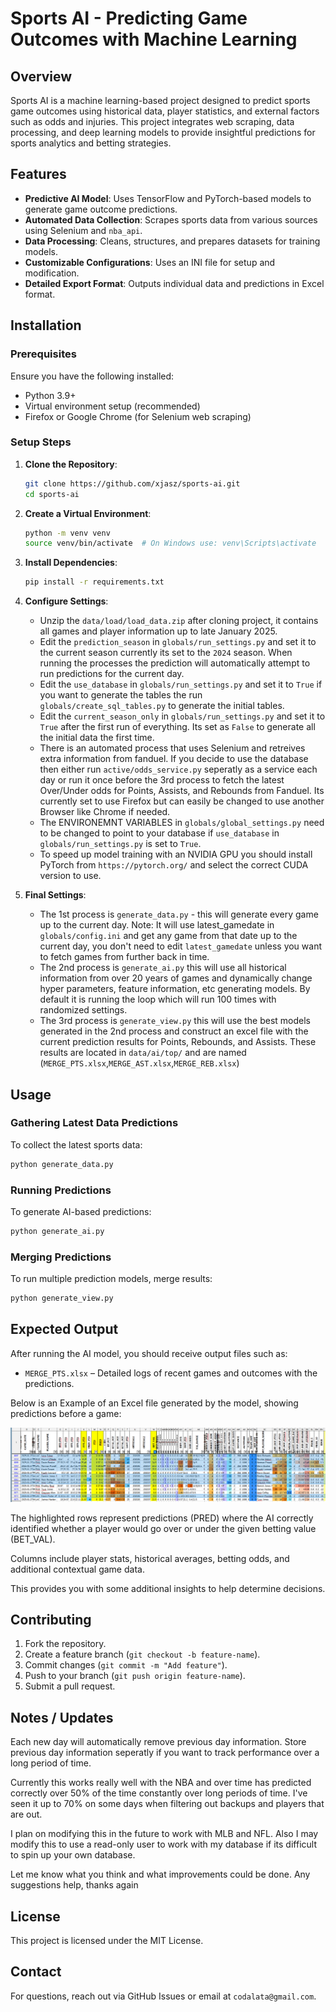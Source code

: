 # Sports AI - Predicting Game Outcomes with Machine Learning

## Overview
Sports AI is a machine learning-based project designed to predict sports game outcomes using historical data, player statistics, and external factors such as odds and injuries. This project integrates web scraping, data processing, and deep learning models to provide insightful predictions for sports analytics and betting strategies.

## Features
- **Predictive AI Model**: Uses TensorFlow and PyTorch-based models to generate game outcome predictions.
- **Automated Data Collection**: Scrapes sports data from various sources using Selenium and `nba_api`.
- **Data Processing**: Cleans, structures, and prepares datasets for training models.
- **Customizable Configurations**: Uses an INI file for setup and modification.
- **Detailed Export Format**: Outputs individual data and predictions in Excel format.

## Installation
### Prerequisites
Ensure you have the following installed:
- Python 3.9+
- Virtual environment setup (recommended)
- Firefox or Google Chrome (for Selenium web scraping)

### Setup Steps
1. **Clone the Repository**:
   ```bash
   git clone https://github.com/xjasz/sports-ai.git
   cd sports-ai
   ```
   
2. **Create a Virtual Environment**:
   ```bash
   python -m venv venv
   source venv/bin/activate  # On Windows use: venv\Scripts\activate
   ```
   
3. **Install Dependencies**:
   ```bash
   pip install -r requirements.txt
   ```
   
4. **Configure Settings**:
   - Unzip the `data/load/load_data.zip` after cloning project, it contains all games and player information up to late January 2025.
   - Edit the `prediction_season` in `globals/run_settings.py` and set it to the current season currently its set to the `2024` season.  When running the processes the prediction will automatically attempt to run predictions for the current day.
   - Edit the `use_database` in `globals/run_settings.py` and set it to `True` if you want to generate the tables the run `globals/create_sql_tables.py` to generate the initial tables.
   - Edit the `current_season_only` in `globals/run_settings.py` and set it to `True` after the first run of everything. Its set as `False` to generate all the initial data the first time.
   - There is an automated process that uses Selenium and retreives extra information from fanduel.  If you decide to use the database then either run `active/odds_service.py` seperatly as a service each day or run it once before the 3rd process to fetch the latest Over/Under odds for Points, Assists, and Rebounds from Fanduel. Its currently set to use Firefox but can easily be changed to use another Browser like Chrome if needed.
   - The ENVIRONEMNT VARIABLES in `globals/global_settings.py` need to be changed to point to your database if `use_database` in `globals/run_settings.py` is set to `True`.
   - To speed up model training with an NVIDIA GPU you should install PyTorch from `https://pytorch.org/` and select the correct CUDA version to use.

5. **Final Settings**:
   - The 1st process is `generate_data.py` - this will generate every game up to the current day.  Note: It will use latest_gamedate in `globals/config.ini` and get any game from that date up to the current day, you don't need to edit `latest_gamedate` unless you want to fetch games from further back in time.
   - The 2nd process is `generate_ai.py` this will use all historical information from over 20 years of games and dynamically change hyper parameters, feature information, etc generating models. By default it is running the loop which will run 100 times with randomized settings. 
   - The 3rd process is `generate_view.py` this will use the best models generated in the 2nd process and construct an excel file with the current prediction results for Points, Rebounds, and Assists.  These results are located in `data/ai/top/` and are named (`MERGE_PTS.xlsx`,`MERGE_AST.xlsx`,`MERGE_REB.xlsx`)
   

## Usage
### Gathering Latest Data Predictions
To collect the latest sports data:
```bash
python generate_data.py
```

### Running Predictions
To generate AI-based predictions:
```bash
python generate_ai.py
```

### Merging Predictions
To run multiple prediction models, merge results:
```bash
python generate_view.py
```

## Expected Output
After running the AI model, you should receive output files such as:
- `MERGE_PTS.xlsx` – Detailed logs of recent games and outcomes with the predictions.

Below is an Example of an Excel file generated by the model, showing predictions before a game:

![Example Output](images/example_output.png)

The highlighted rows represent predictions (PRED) where the AI correctly identified whether a player would go over or under the given betting value (BET_VAL).

Columns include player stats, historical averages, betting odds, and additional contextual game data.

This provides you with some additional insights to help determine decisions.

## Contributing
1. Fork the repository.
2. Create a feature branch (`git checkout -b feature-name`).
3. Commit changes (`git commit -m "Add feature"`).
4. Push to your branch (`git push origin feature-name`).
5. Submit a pull request.

## Notes / Updates
Each new day will automatically remove previous day information. Store previous day information seperatly if you want to track performance over a long period of time.

Currently this works really well with the NBA and over time has predicted correctly over 50% of the time constantly over long periods of time.  I've seen it up to 70% on some days when filtering out backups and players that are out.

I plan on modifying this in the future to work with MLB and NFL.  Also I may modify this to use a read-only user to work with my database if its difficult to spin up your own database.

Let me know what you think and what improvements could be done.  Any suggestions help, thanks again

## License
This project is licensed under the MIT License.

## Contact
For questions, reach out via GitHub Issues or email at `codalata@gmail.com`.